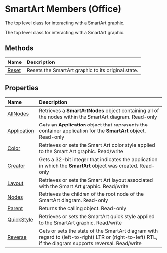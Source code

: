
# SmartArt Members (Office)
The top level class for interacting with a SmartArt graphic.

The top level class for interacting with a SmartArt graphic.


## Methods



|**Name**|**Description**|
|:-----|:-----|
|[Reset](dfb13f58-b5bc-4b38-25ec-20e76380f7eb.md)|Resets the SmartArt graphic to its original state.|

## Properties



|**Name**|**Description**|
|:-----|:-----|
|[AllNodes](8562a464-61dd-e019-9f44-89ade4703589.md)|Retrieves a  **SmartArtNodes** object containing all of the nodes within the SmartArt diagram. Read-only|
|[Application](43c6690b-1847-48ee-23e7-d20b73ea9969.md)|Gets an  **Application** object that represents the container application for the **SmartArt** object. Read-only|
|[Color](65105010-9780-1b99-ef23-b924300bfccb.md)|Retrieves or sets the Smart Art color style applied to the Smart Art graphic. Read/write|
|[Creator](2a254a92-42e7-9af1-d6e3-0428dd1a6771.md)|Gets a 32-bit integer that indicates the application in which the  **SmartArt** object was created. Read-only|
|[Layout](5aa76408-9c49-2430-eaea-8893a341b106.md)|Retrieves or sets the Smart Art layout associated with the Smart Art graphic. Read/write|
|[Nodes](0495f433-9239-a3fc-e7e9-ec79bbcc75ec.md)|Retrieves the children of the root node of the SmartArt diagram. Read-only|
|[Parent](d3cf59dd-044d-222b-1232-8e10399a3c47.md)|Returns the calling object. Read-only|
|[QuickStyle](7f3f8f2f-0b41-4638-2ecc-dd6650f4e98e.md)|Retrieves or sets the SmartArt quick style applied to the SmartArt graphic. Read/write|
|[Reverse](e967a320-b314-f7b3-bd5a-ded5287a4fda.md)|Gets or sets the state of the SmartArt diagram with regard to (left-to-right) LTR or (right-to-left) RTL, if the diagram supports reversal. Read/write|
